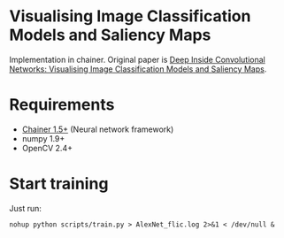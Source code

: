 Visualising Image Classification Models and Saliency Maps
========

Implementation in chainer. Original paper is [Deep Inside Convolutional Networks: Visualising Image Classification Models and Saliency Maps](http://arxiv.org/pdf/1312.6034.pdf).

# Requirements

- [Chainer 1.5+](https://github.com/pfnet/chainer) (Neural network framework)
- numpy 1.9+
- OpenCV 2.4+



# Start training

Just run:

```
nohup python scripts/train.py > AlexNet_flic.log 2>&1 < /dev/null &
```

